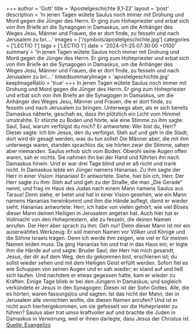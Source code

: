 +++
author = 'Gott'
title = 'Apostelgeschichte 9,1-22'
layout = 'post'
description = 'In jenen Tagen wütete Saulus noch immer mit Drohung und Mord gegen die Jünger des Herrn. Er ging zum Hohepriester und erbat sich von ihm Briefe an die Synagogen in Damaskus, um die Anhänger des Weges Jesu, Männer und Frauen, die er dort finde, zu fesseln und nach Jerusalem zu bri....'
images = ['/symbols/apostelgeschichte.jpg']
categories = ['LECTIO 1']
tags = ['LECTIO 1']
date = '2024-01-25 07:30:00 +0100'
summary = 'In jenen Tagen wütete Saulus noch immer mit Drohung und Mord gegen die Jünger des Herrn. Er ging zum Hohepriester und erbat sich von ihm Briefe an die Synagogen in Damaskus, um die Anhänger des Weges Jesu, Männer und Frauen, die er dort finde, zu fesseln und nach Jerusalem zu bri....'
linkedsummaryImage = 'apostelgeschichte.jpg'
keepImageRatio = 'true'
+++
In jenen Tagen wütete Saulus noch immer mit Drohung und Mord gegen die Jünger des Herrn. Er ging zum Hohepriester
und erbat sich von ihm Briefe an die Synagogen in Damaskus, um die Anhänger des Weges Jesu, Männer und Frauen, die er dort finde, zu fesseln und nach Jerusalem zu bringen.<!--more-->
Unterwegs aber, als er sich bereits Damaskus näherte, geschah es, dass ihn plötzlich ein Licht vom Himmel umstrahlte.
Er stürzte zu Boden und hörte, wie eine Stimme zu ihm sagte: Saul, Saul, warum verfolgst du mich?
Er antwortete: Wer bist du, Herr? Dieser sagte: Ich bin Jesus, den du verfolgst.
Steh auf und geh in die Stadt; dort wird dir gesagt werden, was du tun sollst!
Die Männer aber, die mit ihm unterwegs waren, standen sprachlos da; sie hörten zwar die Stimme, sahen aber niemanden.
Saulus erhob sich vom Boden. Obwohl seine Augen offen waren, sah er nichts. Sie nahmen ihn bei der Hand und führten ihn nach Damaskus hinein.
Und er war drei Tage blind und er aß nicht und trank nicht.
In Damaskus lebte ein Jünger namens Hananias. Zu ihm sagte der Herr in einer Vision: Hananias! Er antwortete: Siehe, hier bin ich, Herr.
Der Herr sagte zu ihm: Steh auf und geh zu der Straße, die man „Die Gerade“ nennt, und frag im Haus des Judas nach einem Mann namens Saulus aus Tarsus! Denn siehe, er betet
und hat in einer Vision gesehen, wie ein Mann namens Hananias hereinkommt und ihm die Hände auflegt, damit er wieder sieht.
Hananias antwortete: Herr, ich habe von vielen gehört, wie viel Böses dieser Mann deinen Heiligen in Jerusalem angetan hat.
Auch hier hat er Vollmacht von den Hohepriestern, alle zu fesseln, die deinen Namen anrufen.
Der Herr aber sprach zu ihm: Geh nur! Denn dieser Mann ist mir ein auserwähltes Werkzeug: Er soll meinen Namen vor Völker und Könige und die Söhne Israels tragen.
Denn ich werde ihm zeigen, wie viel er für meinen Namen leiden muss.
Da ging Hananias hin und trat in das Haus ein; er legte ihm die Hände auf und sagte: Bruder Saul, der Herr hat mich gesandt, Jesus, der dir auf dem Weg, den du gekommen bist, erschienen ist; du sollst wieder sehen und mit dem Heiligen Geist erfüllt werden.
Sofort fiel es wie Schuppen von seinen Augen und er sah wieder; er stand auf und ließ sich taufen.
Und nachdem er etwas gegessen hatte, kam er wieder zu Kräften. Einige Tage blieb er bei den Jüngern in Damaskus;
und sogleich verkündete er Jesus in den Synagogen: Dieser ist der Sohn Gottes.
Alle, die es hörten, waren fassungslos und sagten: Ist das nicht der Mann, der in Jerusalem alle vernichten wollte, die diesen Namen anrufen? Und ist er nicht auch hierhergekommen, um sie gefesselt vor die Hohepriester zu führen?
Saulus aber trat umso kraftvoller auf und brachte die Juden in Damaskus in Verwirrung, weil er ihnen darlegte, dass Jesus der Christus ist.<br> [Quelle: Evangelizo](https://evangeliumtagfuertag.org/DE/gospel)